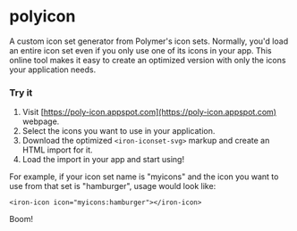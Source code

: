 # polyicon

A custom icon set generator from Polymer's icon sets. Normally, you'd load an entire icon set
even if you only use one of its icons in your app. This online tool makes it easy to create
an optimized version with only the icons your application needs.

### Try it

1. Visit [https://poly-icon.appspot.com](https://poly-icon.appspot.com) webpage.
2. Select the icons you want to use in your application.
3. Download the optimized `<iron-iconset-svg>` markup and create an HTML import for it.
4. Load the import in your app and start using!

For example, if your icon set name is "myicons" and the icon you want to use from that set is "hamburger", usage would look like:

    <iron-icon icon="myicons:hamburger"></iron-icon>

Boom!
